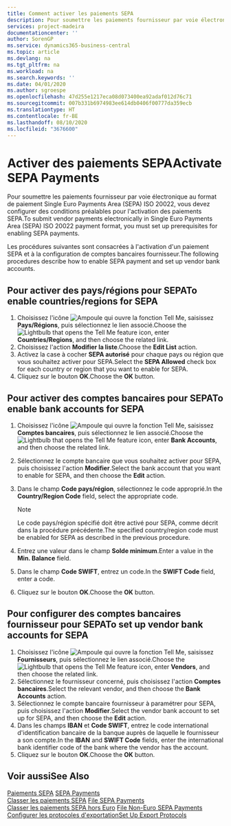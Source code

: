 ```yaml
---
title: Comment activer les paiements SEPA
description: Pour soumettre les paiements fournisseur par voie électronique au format de paiement Single Euro Payments Area (SEPA) ISO 20022, vous devez configurer des conditions préalables pour l'activation des paiements SEPA.
services: project-madeira
documentationcenter: ''
author: SorenGP
ms.service: dynamics365-business-central
ms.topic: article
ms.devlang: na
ms.tgt_pltfrm: na
ms.workload: na
ms.search.keywords: ''
ms.date: 04/01/2020
ms.author: sgroespe
ms.openlocfilehash: 47d255e1217eca08d073400ea92adaf012d76c71
ms.sourcegitcommit: 007b331b6974983ee614db0406f00777da359ecb
ms.translationtype: HT
ms.contentlocale: fr-BE
ms.lasthandoff: 08/10/2020
ms.locfileid: "3676600"
---
```

# <a name="activate-sepa-payments"></a><span data-ttu-id="61f29-103">Activer des paiements SEPA</span><span class="sxs-lookup"><span data-stu-id="61f29-103">Activate SEPA Payments</span></span>
<span data-ttu-id="61f29-104">Pour soumettre les paiements fournisseur par voie électronique au format de paiement Single Euro Payments Area (SEPA) ISO 20022, vous devez configurer des conditions préalables pour l'activation des paiements SEPA.</span><span class="sxs-lookup"><span data-stu-id="61f29-104">To submit vendor payments electronically in Single Euro Payments Area (SEPA) ISO 20022 payment format, you must set up prerequisites for enabling SEPA payments.</span></span>  

<span data-ttu-id="61f29-105">Les procédures suivantes sont consacrées à l'activation d'un paiement SEPA et à la configuration de comptes bancaires fournisseur.</span><span class="sxs-lookup"><span data-stu-id="61f29-105">The following procedures describe how to enable SEPA payment and set up vendor bank accounts.</span></span>  

## <a name="to-enable-countriesregions-for-sepa"></a><span data-ttu-id="61f29-106">Pour activer des pays/régions pour SEPA</span><span class="sxs-lookup"><span data-stu-id="61f29-106">To enable countries/regions for SEPA</span></span>  

1.  <span data-ttu-id="61f29-107">Choisissez l'icône ![Ampoule qui ouvre la fonction Tell Me](../../media/ui-search/search_small.png "Dites-moi ce que vous voulez faire"), saisissez **Pays/Régions**, puis sélectionnez le lien associé.</span><span class="sxs-lookup"><span data-stu-id="61f29-107">Choose the ![Lightbulb that opens the Tell Me feature](../../media/ui-search/search_small.png "Tell me what you want to do") icon, enter **Countries/Regions**, and then choose the related link.</span></span>  
2.  <span data-ttu-id="61f29-108">Choisissez l'action **Modifier la liste**.</span><span class="sxs-lookup"><span data-stu-id="61f29-108">Choose the **Edit List** action.</span></span>  
3.  <span data-ttu-id="61f29-109">Activez la case à cocher **SEPA autorisé** pour chaque pays ou région que vous souhaitez activer pour SEPA.</span><span class="sxs-lookup"><span data-stu-id="61f29-109">Select the **SEPA Allowed** check box for each country or region that you want to enable for SEPA.</span></span>  
4.  <span data-ttu-id="61f29-110">Cliquez sur le bouton **OK**.</span><span class="sxs-lookup"><span data-stu-id="61f29-110">Choose the **OK** button.</span></span>  

## <a name="to-enable-bank-accounts-for-sepa"></a><span data-ttu-id="61f29-111">Pour activer des comptes bancaires pour SEPA</span><span class="sxs-lookup"><span data-stu-id="61f29-111">To enable bank accounts for SEPA</span></span>  

1.  <span data-ttu-id="61f29-112">Choisissez l'icône ![Ampoule qui ouvre la fonction Tell Me](../../media/ui-search/search_small.png "Dites-moi ce que vous voulez faire"), saisissez **Comptes bancaires**, puis sélectionnez le lien associé.</span><span class="sxs-lookup"><span data-stu-id="61f29-112">Choose the ![Lightbulb that opens the Tell Me feature](../../media/ui-search/search_small.png "Tell me what you want to do") icon, enter **Bank Accounts**, and then choose the related link.</span></span>  
2.  <span data-ttu-id="61f29-113">Sélectionnez le compte bancaire que vous souhaitez activer pour SEPA, puis choisissez l'action **Modifier**.</span><span class="sxs-lookup"><span data-stu-id="61f29-113">Select the bank account that you want to enable for SEPA, and then choose the **Edit** action.</span></span>  
3.  <span data-ttu-id="61f29-114">Dans le champ **Code pays/région**, sélectionnez le code approprié.</span><span class="sxs-lookup"><span data-stu-id="61f29-114">In the **Country/Region Code** field, select the appropriate code.</span></span>  

    > [!NOTE]  
    >  <span data-ttu-id="61f29-115">Le code pays/région spécifié doit être activé pour SEPA, comme décrit dans la procédure précédente.</span><span class="sxs-lookup"><span data-stu-id="61f29-115">The specified country/region code must be enabled for SEPA as described in the previous procedure.</span></span>  

4.  <span data-ttu-id="61f29-116">Entrez une valeur dans le champ **Solde minimum**.</span><span class="sxs-lookup"><span data-stu-id="61f29-116">Enter a value in the **Min. Balance** field.</span></span>  
5.  <span data-ttu-id="61f29-117">Dans le champ **Code SWIFT**, entrez un code.</span><span class="sxs-lookup"><span data-stu-id="61f29-117">In the **SWIFT Code** field, enter a code.</span></span>  
6.  <span data-ttu-id="61f29-118">Cliquez sur le bouton **OK**.</span><span class="sxs-lookup"><span data-stu-id="61f29-118">Choose the **OK** button.</span></span>  

## <a name="to-set-up-vendor-bank-accounts-for-sepa"></a><span data-ttu-id="61f29-119">Pour configurer des comptes bancaires fournisseur pour SEPA</span><span class="sxs-lookup"><span data-stu-id="61f29-119">To set up vendor bank accounts for SEPA</span></span>  

1.  <span data-ttu-id="61f29-120">Choisissez l'icône ![Ampoule qui ouvre la fonction Tell Me](../../media/ui-search/search_small.png "Dites-moi ce que vous voulez faire"), saisissez **Fournisseurs**, puis sélectionnez le lien associé.</span><span class="sxs-lookup"><span data-stu-id="61f29-120">Choose the ![Lightbulb that opens the Tell Me feature](../../media/ui-search/search_small.png "Tell me what you want to do") icon, enter **Vendors**, and then choose the related link.</span></span>  
2.  <span data-ttu-id="61f29-121">Sélectionnez le fournisseur concerné, puis choisissez l'action **Comptes bancaires**.</span><span class="sxs-lookup"><span data-stu-id="61f29-121">Select the relevant vendor, and then choose the **Bank Accounts** action.</span></span>  
3.  <span data-ttu-id="61f29-122">Sélectionnez le compte bancaire fournisseur à paramétrer pour SEPA, puis choisissez l'action **Modifier**.</span><span class="sxs-lookup"><span data-stu-id="61f29-122">Select the vendor bank account to set up for SEPA, and then choose the **Edit** action.</span></span>  
4.  <span data-ttu-id="61f29-123">Dans les champs **IBAN** et **Code SWIFT**, entrez le code international d'identification bancaire de la banque auprès de laquelle le fournisseur a son compte.</span><span class="sxs-lookup"><span data-stu-id="61f29-123">In the **IBAN** and **SWIFT Code** fields, enter the international bank identifier code of the bank where the vendor has the account.</span></span>  
5.  <span data-ttu-id="61f29-124">Cliquez sur le bouton **OK**.</span><span class="sxs-lookup"><span data-stu-id="61f29-124">Choose the **OK** button.</span></span>  

## <a name="see-also"></a><span data-ttu-id="61f29-125">Voir aussi</span><span class="sxs-lookup"><span data-stu-id="61f29-125">See Also</span></span>  
 <span data-ttu-id="61f29-126">[Paiements SEPA](sepa-payments.md) </span><span class="sxs-lookup"><span data-stu-id="61f29-126">[SEPA Payments](sepa-payments.md) </span></span>  
 <span data-ttu-id="61f29-127">[Classer les paiements SEPA](how-to-file-sepa-payments.md) </span><span class="sxs-lookup"><span data-stu-id="61f29-127">[File SEPA Payments](how-to-file-sepa-payments.md) </span></span>  
 <span data-ttu-id="61f29-128">[Classer les paiements SEPA hors Euro](how-to-file-non-euro-sepa-payments.md) </span><span class="sxs-lookup"><span data-stu-id="61f29-128">[File Non-Euro SEPA Payments](how-to-file-non-euro-sepa-payments.md) </span></span>  
 [<span data-ttu-id="61f29-129">Configurer les protocoles d'exportation</span><span class="sxs-lookup"><span data-stu-id="61f29-129">Set Up Export Protocols</span></span>](how-to-set-up-export-protocols.md)
